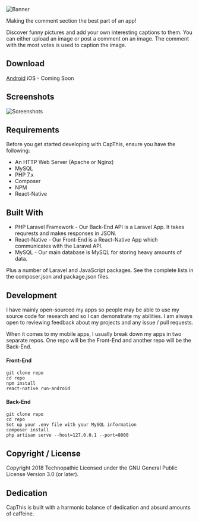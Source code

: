 ![Banner](https://technopathic.me/storage/capthisbanner2.png)

Making the comment section the best part of an app!

Discover funny pictures and add your own interesting captions to them. You can either upload an image or post a comment on an image. The comment with the most votes is used to caption the image.

## Download

[Android](https://play.google.com/store/apps/details?id=com.capthis)
iOS - Coming Soon

## Screenshots

![Screenshots](https://technopathic.me/storage/githubscreenshot.png)

## Requirements
Before you get started developing with CapThis, ensure you have the following:

* An HTTP Web Server (Apache or Nginx)
* MySQL
* PHP 7.x
* Composer
* NPM
* React-Native

## Built With
* PHP Laravel Framework - Our Back-End API is a Laravel App. It takes requrests and makes responses in JSON.
* React-Native - Our Front-End is a React-Native App which communicates with the Laravel API.
* MySQL - Our main database is MySQL for storing heavy amounts of data.

Plus a number of Laravel and JavaScript packages. See the complete lists in the composer.json and package.json files.

## Development
I have mainly open-sourced my apps so people may be able to use my source code for research and so I can demonstrate my abilities. I am always open to reviewing feedback about my projects and any issue / pull requests.

When it comes to my mobile apps, I usually break down my apps in two separate repos. One repo will be the Front-End and another repo will be the Back-End.

#### Front-End
```
git clone repo
cd repo
npm install
react-native run-android
```

#### Back-End
```
git clone repo
cd repo
Set up your .env file with your MySQL information
composer install
php artisan serve --host=127.0.0.1 --port=8000
```

## Copyright / License
Copyright 2018 Technopathic
Licensed under the GNU General Public License Version 3.0 (or later).

## Dedication
CapThis is built with a harmonic balance of dedication and absurd amounts of caffeine.
